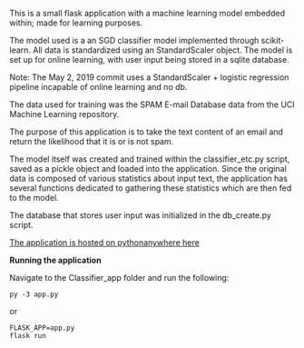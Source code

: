 This is a small flask application with a machine learning model embedded within; made for learning purposes.

The model used is a an SGD classifier model implemented through scikit-learn. All data is standardized using an
StandardScaler object. The model is set up for online learning, with user input being stored in a sqlite database.

Note: The May 2, 2019 commit uses a StandardScaler + logistic regression pipeline incapable of online learning and no db.

The data used for training was the SPAM E-mail Database data from the UCI Machine Learning repository.

The purpose of this application is to take the text content of an email and return the likelihood that it is or is not spam.

The model itself was created and trained within the classifier_etc.py script, saved as a pickle object and loaded into the application. Since the 
original data is composed of various statistics about input text, the application has several functions dedicated to gathering these statistics 
which are then fed to the model.

The database that stores user input was initialized in the db_create.py script.

[The application is hosted on pythonanywhere here](http://kmanke.pythonanywhere.com/)

**Running the application**

Navigate to the Classifier_app folder and run the following:

```
py -3 app.py
```

or

```
FLASK_APP=app.py
flask run
```
   
